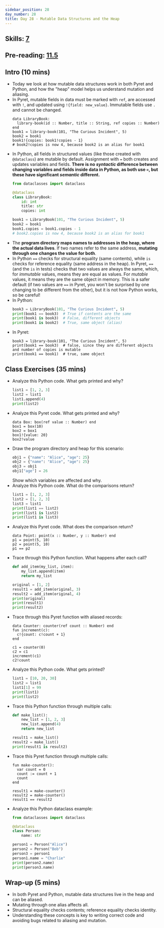```yaml
---
sidebar_position: 28
day_number: 28
title: Day 28 - Mutable Data Structures and the Heap
---
```


## Skills: [7](/skills/#(7))

## Pre-reading: [11.5]({{DCIC_DOMAIN}}/modifying-variables.html)

## Intro (10 mins)
- Today we look at how mutable data structures work in both Pyret and Python, and how the "heap" model helps us understand mutation and aliasing.
- In Pyret, mutable fields in data must be marked with `ref`, are accessed with `!`, and updated using `!{field: new_value}`. Immutable fields use `.` and cannot be changed.
  ```pyret
  data LibraryBook:
    library-book(id :: Number, title :: String, ref copies :: Number)
  end
  book1 = library-book(101, "The Curious Incident", 5)
  book2 = book1
  book1!{copies: book1!copies - 1}
  # book2!copies is now 4, because book2 is an alias for book1
  ```
- In Python, all fields in structured values (like those created with `@dataclass`) are mutable by default. Assignment with `=` both creates and updates variables and fields. **There is no _syntactic_ difference between changing variables and fields inside data in Python, as both use `=`, but these have significant _semantic_ different.**
  ```python
  from dataclasses import dataclass

  @dataclass
  class LibraryBook:
      id: int
      title: str
      copies: int

  book1 = LibraryBook(101, "The Curious Incident", 5)
  book2 = book1
  book1.copies = book1.copies - 1
  # book2.copies is now 4, because book2 is an alias for book1
  ```
- The **program directory maps names to addresses in the heap, where the actual data lives**. If two names refer to the same address, **mutating through one changes the value for both**.
- In Python `==` checks for structural equality (same contents), while `is` checks for reference equality (same address in the heap). In Pyret, `==` (and the `is` in tests) checks that two values are always the same, which, for _immutable_ values, means they are equal as values. For _mutable_ values, it means they are the same object in memory. This is a safer default (if two values are `==` in Pyret, you won't be surprised by one changing to be different from the other), but it is not how Python works, so be careful!
- In Python:
  ```python
  book3 = LibraryBook(101, "The Curious Incident", 5)
  print(book1 == book3)  # True if contents are the same
  print(book1 is book3)  # False, different objects
  print(book1 is book2)  # True, same object (alias)
  ```
- In Pyret:
  ```pyret
  book3 = library-book(101, "The Curious Incident", 5)
  print(book1 == book3)  # false, since they are different objects and number of copies is mutable
  print(book1 == book1)  # true, same object
  ```
## Class Exercises (35 mins)
- Analyze this Python code. What gets printed and why?
  ```python
  list1 = [1, 2, 3]
  list2 = list1
  list1.append(4)
  print(list2)
  ```
- Analyze this Pyret code. What gets printed and why?
  ```pyret
  data Box: box(ref value :: Number) end
  box1 = box(10)
  box2 = box1
  box1!{value: 20}
  box2!value
  ```
- Draw the program directory and heap for this scenario:
  ```python
  obj1 = {"name": "Alice", "age": 25}
  obj2 = {"name": "Alice", "age": 25}
  obj3 = obj1
  obj1["age"] = 26
  ```
  Show which variables are affected and why.
- Analyze this Python code. What do the comparisons return?
  ```python
  list1 = [1, 2, 3]
  list2 = [1, 2, 3]
  list3 = list1
  print(list1 == list2)
  print(list1 is list2)
  print(list1 is list3)
  ```
- Analyze this Pyret code. What does the comparison return?
  ```pyret
  data Point: point(x :: Number, y :: Number) end
  p1 = point(5, 10)
  p2 = point(5, 10)
  p1 == p2
  ```
- Trace through this Python function. What happens after each call?
  ```python
  def add_item(my_list, item):
      my_list.append(item)
      return my_list
  
  original = [1, 2]
  result1 = add_item(original, 3)
  result2 = add_item(original, 4)
  print(original)
  print(result1)
  print(result2)
  ```
- Trace through this Pyret function with aliased records:
  ```pyret
  data Counter: counter(ref count :: Number) end
  fun increment(c):
    c!{count: c!count + 1}
  end
  
  c1 = counter(0)
  c2 = c1
  increment(c1)
  c2!count
  ```
- Analyze this Python code. What gets printed?
  ```python
  list1 = [10, 20, 30]
  list2 = list1
  list1[1] = 99
  print(list1)
  print(list2)
  ```
- Trace this Python function through multiple calls:
  ```python
  def make_list():
      new_list = [1, 2, 3]
      new_list.append(4)
      return new_list
  
  result1 = make_list()
  result2 = make_list()
  print(result1 is result2)
  ```
- Trace this Pyret function through multiple calls:
  ```pyret
  fun make-counter():
    var count = 0
    count := count + 1
    count
  end
  
  result1 = make-counter()
  result2 = make-counter()
  result1 == result2
  ```
- Analyze this Python dataclass example:
  ```python
  from dataclasses import dataclass
  
  @dataclass
  class Person:
      name: str
  
  person1 = Person("Alice")
  person2 = Person("Bob")
  person3 = person1
  person1.name = "Charlie"
  print(person2.name)
  print(person3.name)
  ```

## Wrap-up (5 mins)
- In both Pyret and Python, mutable data structures live in the heap and can be aliased.
- Mutating through one alias affects all.
- Structural equality checks contents; reference equality checks identity.
- Understanding these concepts is key to writing correct code and avoiding bugs related to aliasing and mutation.
